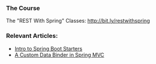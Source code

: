 ### The Course
The "REST With Spring" Classes: http://bit.ly/restwithspring

### Relevant Articles:

- [Intro to Spring Boot Starters](http://www.baeldung.com/spring-boot-starters)
- [A Custom Data Binder in Spring MVC](http://www.baeldung.com/spring-mvc-custom-data-binder)
